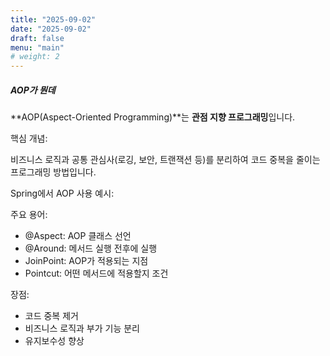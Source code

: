 ```yaml
---
title: "2025-09-02"
date: "2025-09-02"
draft: false
menu: "main"
# weight: 2
---
```


##### AOP가 뭔데

**AOP(Aspect-Oriented Programming)**는 **관점 지향 프로그래밍**입니다.

핵심 개념: 

비즈니스 로직과 공통 관심사(로깅, 보안, 트랜잭션 등)를 분리하여 코드 중복을 줄이는 프로그래밍 방법입니다.

Spring에서 AOP 사용 예시:

주요 용어:

- @Aspect: AOP 클래스 선언
- @Around: 메서드 실행 전후에 실행
- JoinPoint: AOP가 적용되는 지점
- Pointcut: 어떤 메서드에 적용할지 조건

장점:

- 코드 중복 제거
- 비즈니스 로직과 부가 기능 분리
- 유지보수성 향상